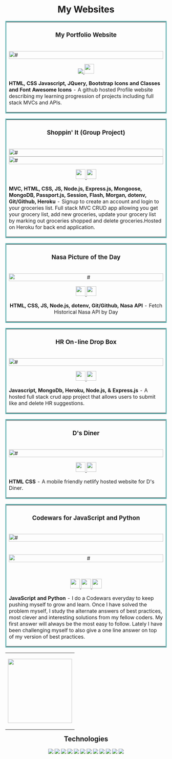 

<h1 align="center">My Websites</h1>
<table bordercolor="#66b2b2">
  <!-- Start of table with Portfolio and Group Project Shoppin' It -->
  <tr>
    <td width="50%" valign="top"> <!--Start of Portfolio Website to use 50% of the window-->
      <h3 align="center">My Portfolio Website</h3>
      <br /> <!--Click Profile Image to open a new window to Profile website-->
      <a target="_blank" href="https://kevintapolcsanyi.netlify.app/">
        <img src="images/portfolio.png" width="100%" alt="#"/>
      </a>
      <!-- [![Portfolio](/images/portfolio.png)](https://kevintapolcsanyi.netlify.app/) -->
      <br />
      <p align="center"> <!--Click repo icon to link to GitHub Portfolio repo-->
      <a target="_blank" href="https://github.com/KevinTapol/Profile" >
        <img src="https://img.shields.io/static/v1?label=|&message=REPO&color=23555f&style=plastic&logo=github&logo-color=white"/>
      </a>  <!--Click website icon to open a new window to Profile website-->
      <a target="_blank" href="https://kevintapolcsanyi.netlify.app/" >
          <img height="30" src="https://img.shields.io/static/v1?label=|&message=CLICK HERE FOR WEBSITE&color=cdf998&style=plastic&logo=wordpress&logo-color=white"/>
      </a>
      </p> <!--Description of technologies and functionality of Portfolio website-->
      <p><strong>HTML, CSS Javascript, JQuery, Bootstrap Icons and Classes and Font Awesome Icons </strong> - A github hosted Profile website describing my learning progression of projects including full stack MVCs and APIs.</p>
    </td> <!--End of Portfolio-->
    
  </tr> <!--End of table row of Portfolio-->
</table>
<table bordercolor="#66b2b2">
  <td width="50%" valign="top"> <!--Start of Shoppin' It taking 50% of view window-->
      <h3 align="center">Shoppin' It (Group Project)</h3>
      <br /> <!--Click the Shoppin'It image to open a new window to Nasa API website-->
      <a target="_blank" href="https://shoppinit.onrender.com/">
        <img src="images/ShoppinItHome.png" width="100%"  alt="#"/>
      </a><a target="_blank" href="https://shoppinit.onrender.com/">
        <img src="images/ShoppinItList.png" width="100%"  alt="#"/>
      </a>
      <br />
      <p align="center"> <!--Click repo icon link to open a new window to Shoppin'It Group Project GitHub repo-->
      <a target="_blank" href="https://github.com/KevinTapol/GroupProjectShoppingList" >
        <img height="30" src="https://img.shields.io/static/v1?label=|&message=CLICK HERE FOR GITHUB REPO&color=23555f&style=plastic&logo=github&logo-color=white"/>
      </a> <!--Click website icon link to open a new window to Shoppin'It Group Project website-->
      <a target="_blank" href="https://shoppinit.onrender.com/" >
        <img height="30" src="https://img.shields.io/static/v1?label=|&message=CLICK HERE FOR WEBSITE&color=cdf998&style=plastic&logo=wordpress&logo-color=white"/>
      </a>
      </p> <!--Desciption of technologies and functionality of Shoppin'It Group Project-->
        <p><strong>MVC, HTML, CSS, JS, Node.js, Express.js, Mongoose, MongoDB, Passport.js, Session, Flash, Morgan, dotenv, Git/Github, Heroku</strong> - Signup to create an account and login to your groceries list. Full stack MVC CRUD app allowing you get your grocery list, add new groceries, update your grocery list by marking out groceries shopped and delete groceries.Hosted on Heroku for back end application.</p>
    </td> <!--End of Shoppin'It Group Project-->
</table>

<!-- Start of table with Nasa API  -->
<table bordercolor="#66b2b2" align="center">
  <!-- Start of table with Portfolio and Nasa Api -->
  <tr align="center">
    <td width="50%" valign="top"> <!--Start of Nasa API taking 50% of view window-->
      <h3 align="center">Nasa Picture of the Day</h3>
      <br /> <!--Click Nasa Api image to open a new window to Nasa API website-->
      <a target="_blank" href="https://kevintapol.github.io/NasaApi/index.html">
        <img src="images/nasaapi.png" width="100%"  alt="#"/>
      </a>
      <br />
      <p align="center"> <!--Click repo icon link to open a new window to Nasa API GitHub repo-->
      <a target="_blank" href="https://github.com/KevinTapol/NasaApi" >
        <img height="30" src="https://img.shields.io/static/v1?label=|&message=CLICK HERE FOR GITHUB REPO&color=23555f&style=plastic&logo=github&logo-color=white"/>
      </a> <!--Click website icon link to open a new window to Nasa API website-->
      <a target="_blank" href="https://kevintapol.github.io/NasaApi/index.html" >
        <img height="30" src="https://img.shields.io/static/v1?label=|&message=CLICK HERE FOR WEBSITE&color=cdf998&style=plastic&logo=wordpress&logo-color=white"/>
      </a>
      </p> <!--Desciption of technologies and functionality of Nasa API-->
        <p><strong>HTML, CSS, JS, Node.js, dotenv, Git/Github, Nasa API</strong> - Fetch Historical Nasa API by Day</p>
    </td> <!--End of Nasa API-->    
  </tr> <!--End of table row of Portfolio and Nasa API-->
</table>

<!-- Start of table with HR box and D's Diner -->
<table bordercolor="#66b2b2">
  <!-- Start of HR Box and D's Diner table row -->
  <tr>
    <td width="50%" valign="top"> <!--Set table to use 50% of the window for HR Box-->
      <h3 align="center">HR On-line Drop Box</h3>
      <br /> <!--Click on image and open a new window to the HR Box website-->
      <a target="_blank" href="https://hr-box.onrender.com/">
        <img src="images/HrBox.png" width="100%" alt="#"/>
      </a>
      <br />
      <p align="center"> <!--Click for GitHub repo link to HR Box-->
      <a target="_blank" href="https://github.com/KevinTapol/HR-Box" >
        <img height="30" src="https://img.shields.io/static/v1?label=|&message=CLICK HERE FOR GITHUB REPO&color=23555f&style=plastic&logo=github&logo-color=white"/>
      </a> <!--Click on link to project website and open a new window to the HR Box website-->
      <a target="_blank" href="https://hr-box.onrender.com/" >
        <img height="30" src="https://img.shields.io/static/v1?label=|&message=CLICK HERE FOR WEBSITE&color=cdf998&style=plastic&logo=wordpress&logo-color=white"/>
      </a>
      </p> <!--Desription of technologies used and what the HR Box functionality -->
        <p><strong>Javascript, MongoDb, Heroku, Node.js, & Express.js</strong> - A hosted full stack crud app project that allows users to submit like and delete HR suggestions.</p>
    </td>
    
</table>

<table bordercolor="#66b2b2" align="center">
  <tr>
    <td width="50%" valign="top"> <!--Set table to use 50% of the window-->
      <h3 align="center">D's Diner</h3> <!--Start of D's Diner-->
        <br /> <!--Click on project image and open a new window to D's Diner website-->
        <a target="_blank" href="https://dees-diner.netlify.app/">
          <img src="images/D'sDiner.png" width="100%"  alt="#"/>
        </a>
        <br />
        <p align="center"> <!--Click for link to D's Diner GitHub repo-->
        <a target="_blank" href="https://github.com/KevinTapol/diner">
          <img height="30" src="https://img.shields.io/static/v1?label=|&message=CLICK HERE FOR GITHUB REPO&color=23555f&style=plastic&logo=github&logo-color=white"/>
        </a> <!--Click website icon link to open a new window to D's Diner website-->
        <a target="_blank" href="https://dees-diner.netlify.app/" >
          <img height="30" src="https://img.shields.io/static/v1?label=|&message=CLICK HERE FOR WEBSITE&color=cdf998&style=plastic&logo=wordpress&logo-color=white"/>
        </a>
        </p> <!--Description of technologies and functionality of D's Diner-->
        <p><strong>HTML CSS</strong> - A mobile friendly netlify hosted website for D's Diner. </p>
    </td> <!--End of D's Diner-->
  </tr> <!--End of table row of both HR Box and D's Diner-->
</table>

<table bordercolor="#66b2b2">
  <!-- Start of table with Portfolio and Group Project Shoppin' It -->
  <tr>
    <td width="50%" valign="top"> <!--Start of Shoppin' It taking 50% of view window-->
      <h3 align="center">Codewars for JavaScript and Python</h3>
      <br /> <!--Click the the Ranking to go to my CodewarsProfile-->
      <a target="_blank" href="https://www.codewars.com/users/KevinTap">
        <img src="images/CodewarsRank.png" width="100%"  alt="#"/>
      </a><a target="_blank" href="https://www.codewars.com/users/KevinTap">
      </br></br>
        <p align="center">
          <img align="center" src="images/DailyPush.png" width="100%"  alt="#"/>
        </p>
      </a>
      <br />
      <p align="center"> <!--Click repo icon link to open a new window to Codewars GitHub repo-->
      <a target="_blank" href="https://github.com/KevinTapol/codewars-js" >
        <img height="30" src="https://img.shields.io/static/v1?label=|&message=CLICK HERE FOR JAVASCRIPT GITHUB REPO&color=23555f&style=plastic&logo=github&logo-color=white"/>
        <!-- Codewars Python GitHub Repo Link -->
        <a target="_blank" href="https://github.com/KevinTapol/codewars-python" >
        <img height="30" src="https://img.shields.io/static/v1?label=|&message=CLICK HERE FOR PYTHON GITHUB REPO&color=23555f&style=plastic&logo=github&logo-color=white"/>
      </a> <!--Click website icon link to open a new window to My Codewars Profile-->
      <a target="_blank" href="https://www.codewars.com/users/KevinTap" >
        <img height="30" src="https://img.shields.io/static/v1?label=|&message=CLICK HERE FOR WEBSITE&color=cdf998&style=plastic&logo=wordpress&logo-color=white"/>
      </a>
      </p> <!--Desciption of technologies and functionality of Shoppin'It Group Project-->
        <p><strong>JavaScript and Python</strong> - I do a Codewars everyday to keep pushing myself to grow and learn. Once I have solved the problem myself, I study the alternate answers of best practices, most clever and interesting solutions from my fellow coders. My first answer will always be the most easy to follow. Lately I have been challenging myself to also give a one line answer on top of my version of best practices.</p>
    </td> <!--End of Shoppin'It Group Project-->
  </tr> <!--End of table row of Portfolio and Shoppin'It-->
</table>

<!--I'm considering putting the Veteran image and Technologies into a table as well like the projects-->

<!-- tag that centers Image -->
<!-- <center>img</center> no longer works-->
<!-- <img align="center"> no longer works -->
<!-- <img style="margin: auto"> no longer works-->
<!-- current solutions are to next in p tag or table > td and add align="center" -->
<table align="center">
  <tr>
    <td align="center"> 
      <p align="center">
        <img src="images/veteran.jpg" width="200px"/>
      </p>
    </td>
  </tr>
</table>

<!-- Technologies -->
<h2 style="margin-top:12px" align="center">Technologies</h2>
<p align="center">
    <img src="https://img.shields.io/static/v1?label=|&message=HTML5&color=3c7f5d&style=plastic&logo=html5"/>
    <img src="https://img.shields.io/static/v1?label=|&message=CSS3&color=3c7f5d&style=plastic&logo=css3"/>
    <img src="https://img.shields.io/static/v1?label=|&message=JAVASCRIPT&color=3c7f5d&style=plastic&logo=javascript"/>
    <img src="https://img.shields.io/static/v1?label=|&message=MONGO-DB&color=7cfc00&style=plastic&logo=mongodb"/>
    <img src="https://img.shields.io/static/v1?label=|&message=EXPRESS&color=ffff00&style=plastic&logo=express"/>
    <img src="https://img.shields.io/static/v1?label=|&message=REACT.JS&color=00ffff&style=plastic&logo=react"/>
    <img src ="https://img.shields.io/static/v1?label=%7C&message=NODE.JS&color=006400&style=plastic&logo=node.js">
    <img src="https://img.shields.io/static/v1?label=|&message=BOOTSTRAP&color=316c5e&style=plastic&logo=bootstrap"/>
    <img src="https://img.shields.io/static/v1?label=|&message=GIT&color=cbb148&style=plastic&logo=git"/>
    <img src="https://img.shields.io/static/v1?label=%7C&message=GITHUB&color=cdd148&style=plastic&logo=github">
    <img src="https://img.shields.io/static/v1?label=%7C&message=HEROKU&color=e0ffff&style=plastic&logo=heroku">
    <img src="https://img.shields.io/static/v1?label=%7C&message=NETLIFY&color=e0ffff&style=plastic&logo=netlify">
    <!-- <img src="https://img.shields.io/static/v1?label=|&message=PYTHON&color=52985b&style=plastic&logo=python"/> -->
    
</p>

<!-- @media only screen and (max-width: 640px) {
	h4 {
		font-size: 88px;
	}
}

@media (min-width: 576px) { ... } -->

<!-- table for technologies -->
<!-- <table align="center">
    <tr> 
        <td align="center"  width="140" height="112.43">
            <img src="images/es6.png" width="65" height="65" alt="JavaScript ES6" />
            <br>JavaScript ES6
        </td> 
        <td align="center"  width="140" height="112.43">
            <img src="images/react.png" width="65" height="65" alt="React.js" />
            <br>React.js
        </td>
        <td align="center"  width="140" height="112.43">
            <img src="images/node.png" width="65" height="65" alt="Node.js" />
            <br>Node.js
        </td> 
        <td align="center"  width="140" height="112.43">
            <img src="images/express.png" width="65" height="65" alt="Express.js" />
            <br>Express
        </td>
    </tr>
</table>
</br></br></br> -->


<!-- Alternate markdown styles -->
<!-- @media (min-width: 576px) { ... }
*use \ to escape just like \*javascript*
*italic*
_italic_
**strong**
__strong__
~~strike through~~
---
___
[Link](http://placekitten.com)

# UL
* item 1
* item 2
  * nested item 1
  * nested item 2

# OL
1. Item 1
1. Item 2
1. Item 3

## Inline Code Block

`<p>Paragraph</p>`

### Images
![Markdown Logo](https://markdown-here.com/img/icon256.png)

# GitHub Markdown

### Code Blocks
```bash
  npm install
  npm start
```

```javascript
  funciton add()(num1, num2) {
    return num1 + num2;
  }
```
| Name    | Email         |
|---------|---------------|
|John Doe | john@gmail.com|
|Jane Doe | jane@gmail.com|

* [x] Task 1
* [ ] Task 2 -->
<!-- <img src="https://img.shields.io/static/v1?label=|&message=WORDPRESS&color=cdd148&style=plastic&logo=wordpress"/> <img src="https://img.shields.io/static/v1?label=|&message=TYPESCRIPT&color=4a935c&style=plastic&logo=typescript"/>-->

<!-- <img src="https://img.shields.io/static/v1?label=%7C&message=<TECH_NAME>&color=cdd148&style=plastic&logo=<TECH_LOGO>"> -->
<!-- [![Portfolio](/images/portfolio.png)](https://kevintapolcsanyi.netlify.app/) -->